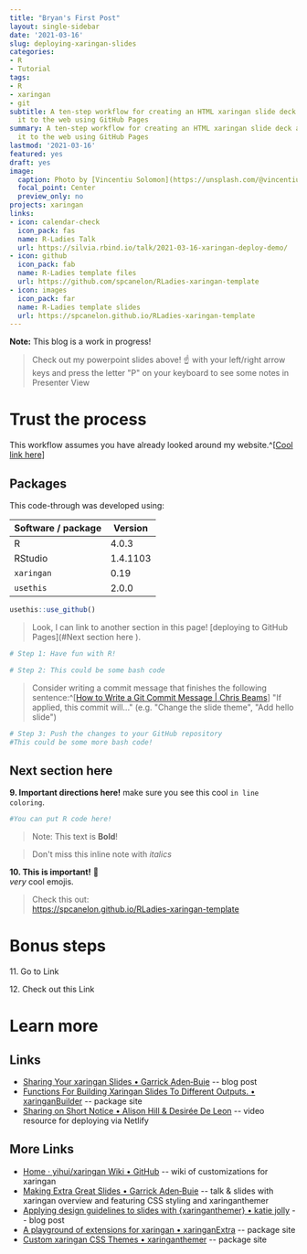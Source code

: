 ```yaml
---
title: "Bryan's First Post"
layout: single-sidebar
date: '2021-03-16'
slug: deploying-xaringan-slides
categories:
- R
- Tutorial
tags:
- R
- xaringan
- git
subtitle: A ten-step workflow for creating an HTML xaringan slide deck and deploying
  it to the web using GitHub Pages
summary: A ten-step workflow for creating an HTML xaringan slide deck and deploying
  it to the web using GitHub Pages
lastmod: '2021-03-16'
featured: yes
draft: yes
image:
  caption: Photo by [Vincentiu Solomon](https://unsplash.com/@vincentiu)
  focal_point: Center
  preview_only: no
projects: xaringan
links:
- icon: calendar-check
  icon_pack: fas
  name: R-Ladies Talk
  url: https://silvia.rbind.io/talk/2021-03-16-xaringan-deploy-demo/
- icon: github
  icon_pack: fab
  name: R-Ladies template files
  url: https://github.com/spcanelon/RLadies-xaringan-template
- icon: images
  icon_pack: far
  name: R-Ladies template slides
  url: https://spcanelon.github.io/RLadies-xaringan-template
---
```

<script src="{{< blogdown/postref >}}index_files/clipboard/clipboard.min.js"></script>
<link href="{{< blogdown/postref >}}index_files/xaringanExtra-clipboard/xaringanExtra-clipboard.css" rel="stylesheet" />
<script src="{{< blogdown/postref >}}index_files/xaringanExtra-clipboard/xaringanExtra-clipboard.js"></script>
<script>window.xaringanExtraClipboard(null, {"button":"<i class=\"fa fa-clipboard\"><\/i> Copy Code","success":"<i class=\"fa fa-check\" style=\"color: #90BE6D\"><\/i> Copied!","error":"Press Ctrl+C to Copy"})</script>
<link href="{{< blogdown/postref >}}index_files/font-awesome/css/all.css" rel="stylesheet" />
<link href="{{< blogdown/postref >}}index_files/font-awesome/css/v4-shims.css" rel="stylesheet" />


**Note:** This blog is a work in progress!



> Check out my powerpoint slides above! ☝️ with your left/right arrow keys and press the letter "P" on your keyboard to see some notes in Presenter View

# Trust the process

This workflow assumes you have already looked around my website.^[[Cool link here](www.google.com)]

## Packages

This code-through was developed using:

| Software / package    | Version               |
|-----------------------|-----------------------|
| R                     | 4.0.3                 | 
| RStudio               | 1.4.1103              |  
| `xaringan`            | 0.19                  |
| `usethis`             | 2.0.0                 |



```r
usethis::use_github()
```

> Look, I can link to another section in this page! [deploying to GitHub Pages](#Next section here ).



```r
# Step 1: Have fun with R!
```


```bash
# Step 2: This could be some bash code
```
> Consider writing a commit message that finishes the following sentence:^[[How to Write a Git Commit Message | Chris Beams](https://chris.beams.io/posts/git-commit/#imperative)] "If applied, this commit will..." (e.g. "Change the slide theme", "Add hello slide")


```bash
# Step 3: Push the changes to your GitHub repository
#This could be some more bash code!
```
  
## Next section here 

**9\. Important directions here!** make sure you see this cool `in line coloring`.  


```r
#You can put R code here!
```

> Note: This text is **Bold**!

> Don't miss this inline note with _italics_ 
  

**10\. This is important!** 🚀<br> _very_ cool emojis.

> Check this out:<br>
https://spcanelon.github.io/RLadies-xaringan-template


# Bonus steps

11\. Go to Link

12\. Check out this Link

# Learn more

## Links
- [Sharing Your xaringan Slides • Garrick Aden‑Buie](https://www.garrickadenbuie.com/blog/sharing-xaringan-slides/) -- blog post
- [Functions For Building Xaringan Slides To Different Outputs. • xaringanBuilder](https://jhelvy.github.io/xaringanBuilder/) -- package site
- [Sharing on Short Notice • Alison Hill & Desirée De Leon](https://alison.rbind.io/talk/2020-sharing-short-notice/) -- video resource for deploying via Netlify

## More Links
- [Home · yihui/xaringan Wiki • GitHub](https://github.com/yihui/xaringan/wiki) -- wiki of customizations for xaringan
- [Making Extra Great Slides • Garrick Aden‑Buie](https://www.garrickadenbuie.com/talk/extra-great-slides-nyhackr/) -- talk & slides with xaringan overview and featuring CSS styling and xaringanthemer
- [Applying design guidelines to slides with {xaringanthemer} • katie jolly](https://www.katiejolly.io/blog/2021-03-16/designing-slides) -- blog post
- [A playground of extensions for xaringan • xaringanExtra](https://pkg.garrickadenbuie.com/xaringanExtra/#/?id=xaringanextra) -- package site
- [Custom xaringan CSS Themes • xaringanthemer](https://pkg.garrickadenbuie.com/xaringanthemer/) -- package site

